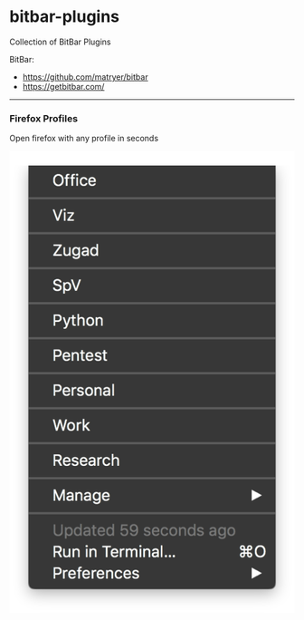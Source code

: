 # bitbar-plugins

Collection of BitBar Plugins

BitBar: 
- https://github.com/matryer/bitbar
- https://getbitbar.com/

---

### Firefox Profiles

Open firefox with any profile in seconds

![Firefox Profiles](_screenshots/firefox_profiles.png) 
